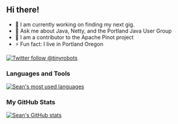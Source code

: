 ## Hi there!

- 🔭  I am currently working on finding my next gig.
- 💬  Ask me about Java, Netty, and the Portland Java User Group
- 🍷  I am a contributor to the Apache Pinot project
- ⚡  Fun fact: I live in Portland Oregon

[![Twitter follow @tinyrobots](https://img.shields.io/twitter/follow/tinyrobots?style=social)](https://twitter.com/sullis) &nbsp;

### Languages and Tools

<a href="https://github.com/sullis">
  <img align="center" src="https://github-readme-stats.vercel.app/api/top-langs/?username=sullis&theme=light&count_private=true" alt="Sean's most used languages" /></a>


### My GitHub Stats

<a href="https://github.com/sullis">
 <img align="center" src="https://github-readme-stats.vercel.app/api?username=sullis&show_icons=true&theme=light&line_height=27" alt="Sean's GitHub stats"/></a>
